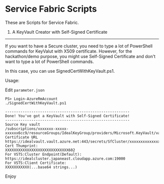 Service Fabric Scripts
===

These are Scripts for Service Fabric.

1. A KeyVault Creator with Self-Signed Certificate
---

If you want to have a Secure cluster, you need to type a lot of PowerShell commands
for KeyValut with X509 certificate.
However, for the hackathon/demo purpose, you might use Self-Signed Certificate and
don't want to type a lot of PowerShell commands.

In this case, you can use SignedCertWithKeyVault.ps1.

Usage:

Edit `parameter.json`

```
PS> Login-AzureRmAccount
./SignedCertWithKeyVault.ps1 

---------------------------------------------------------
Done! You've got a KeyVault with Self-Signed Certificate!
---------------------------------------------------------
Source Key vault
/subscriptions/xxxxxxx-xxxxx-xxxxxx6cc9/resourceGroups/IdealKeyGroup/providers/Microsoft.KeyVault/vaults/idealVault
Certificate URL
https://idealvault.vault.azure.net:443/secrets/SfCluster/xxxxxxxxxxxxxxxx963
Cert Thumprint:
XXXXXXXXXXXXXXXXXXXXXXXXXXXXX602
For VSTS:Cluster Endpoint(Default):
https://idealcluster.japaneast.cloudapp.azure.com:19000
For VSTS:Client Certificate:
XXXXXXXXXXX(...base64 strings...)
```

Enjoy

